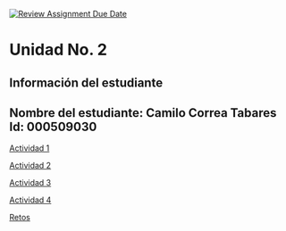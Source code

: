 [![Review Assignment Due Date](https://classroom.github.com/assets/deadline-readme-button-22041afd0340ce965d47ae6ef1cefeee28c7c493a6346c4f15d667ab976d596c.svg)](https://classroom.github.com/a/keXHnCl3)
# Unidad No. 2
## Información del estudiante  
Nombre del estudiante: Camilo Correa Tabares
Id: 000509030
---
[Actividad 1](Actividad1/computador-digital.md)

[Actividad 2](Actividad2/representación-de-datos.md)

[Actividad 3](Actividad3/algoritmos.md)

[Actividad 4](Actividad4/de-algoritmo-a-código.md)

[Retos](Retos/algoritmos_resueltos.md)